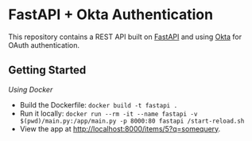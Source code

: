 # FastAPI + Okta Authentication
This repository contains a REST API built on [FastAPI](https://fastapi.tiangolo.com/) and using [Okta](https://www.okta.com/) for OAuth authentication.

## Getting Started
_Using Docker_

- Build the Dockerfile: `docker build -t fastapi .`
- Run it locally: `docker run --rm -it --name fastapi -v $(pwd)/main.py:/app/main.py -p 8000:80 fastapi /start-reload.sh`
- View the app at [http://localhost:8000/items/5?q=somequery](http://localhost:8000/items/5?q=somequery).

